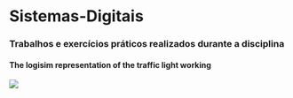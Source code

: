 # Sistemas-Digitais

### Trabalhos e exercícios práticos realizados durante a disciplina

#### The logisim representation of the traffic light working

![](https://github.com/grilo13/Sistemas-Digitais/blob/main/Trabalho%20Final/Captura%20de%20ecr%C3%A3%20de%202021-02-09%2016-09-18.png)
